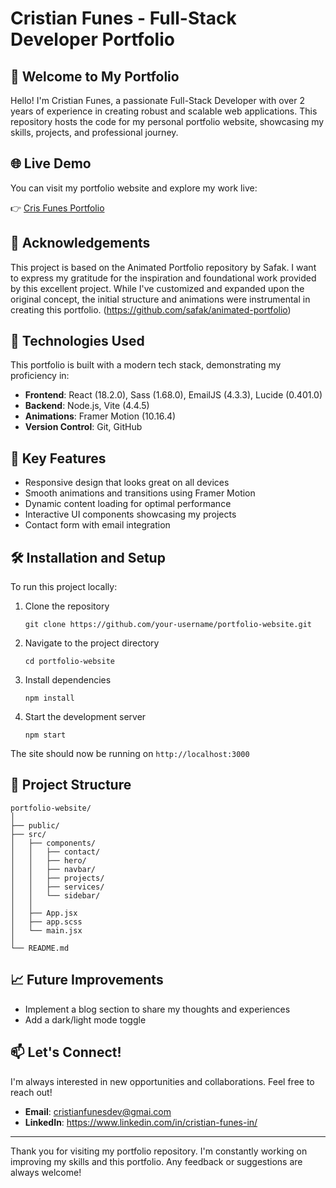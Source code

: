 # Cristian Funes - Full-Stack Developer Portfolio



## 👋 Welcome to My Portfolio

Hello! I'm Cristian Funes, a passionate Full-Stack Developer with over 2 years of experience in creating robust and scalable web applications. This repository hosts the code for my personal portfolio website, showcasing my skills, projects, and professional journey.

## 🌐 Live Demo

You can visit my portfolio website and explore my work live:

👉 [Cris Funes Portfolio](https://crisfunes.github.io/react-portfolio)

## 🙏 Acknowledgements

This project is based on the Animated Portfolio repository by Safak. I want to express my gratitude for the inspiration and foundational work provided by this excellent project. While I've customized and expanded upon the original concept, the initial structure and animations were instrumental in creating this portfolio. (https://github.com/safak/animated-portfolio)

## 🚀 Technologies Used

This portfolio is built with a modern tech stack, demonstrating my proficiency in:

- **Frontend**: React (18.2.0), Sass (1.68.0), EmailJS (4.3.3), Lucide (0.401.0)
- **Backend**: Node.js, Vite (4.4.5)
- **Animations**: Framer Motion (10.16.4)
- **Version Control**: Git, GitHub

## 🌟 Key Features

- Responsive design that looks great on all devices
- Smooth animations and transitions using Framer Motion
- Dynamic content loading for optimal performance
- Interactive UI components showcasing my projects
- Contact form with email integration

## 🛠️ Installation and Setup

To run this project locally:

1. Clone the repository
   ```
   git clone https://github.com/your-username/portfolio-website.git
   ```
2. Navigate to the project directory
   ```
   cd portfolio-website
   ```
3. Install dependencies
   ```
   npm install
   ```
4. Start the development server
   ```
   npm start
   ```

The site should now be running on `http://localhost:3000`

## 📁 Project Structure

```
portfolio-website/
│
├── public/
├── src/
│   ├── components/
│   │   ├── contact/
│   │   ├── hero/
│   │   ├── navbar/
│   │   ├── projects/
│   │   ├── services/
│   │   └── sidebar/
│   │   
│   ├── App.jsx
│   ├── app.scss
│   └── main.jsx
│
└── README.md
```

## 📈 Future Improvements

- Implement a blog section to share my thoughts and experiences
- Add a dark/light mode toggle

## 📫 Let's Connect!

I'm always interested in new opportunities and collaborations. Feel free to reach out!

- **Email**: cristianfunesdev@gmai.com
- **LinkedIn**: https://www.linkedin.com/in/cristian-funes-in/

---

Thank you for visiting my portfolio repository. I'm constantly working on improving my skills and this portfolio. Any feedback or suggestions are always welcome!
